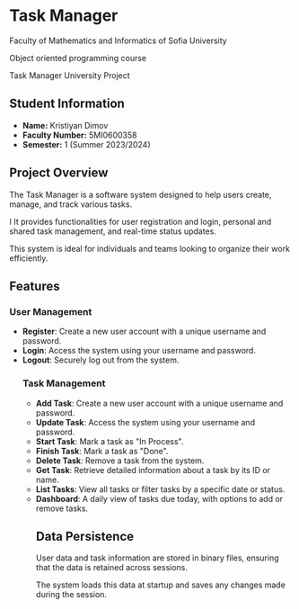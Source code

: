 <h1>Task Manager</h1>

<p>Faculty of Mathematics and Informatics of Sofia University</p>
<p>Object oriented programming course</p>
<p>Task Manager University Project</p>

<h2>Student Information</h2>
<ul>
 <li><b>Name:</b> Kristiyan Dimov </li>
 <li><b>Faculty Number:</b> 5MI0600358 </li>
 <li><b>Semester:</b> 1 (Summer 2023/2024)</li>
</ul>
 
<h2>Project Overview</h2>

<p>The Task Manager is a software system designed to help users create, manage, and track various tasks.</p>
<p>I It provides functionalities for user registration and login, personal and shared task management, and real-time status updates.</p>
<p>This system is ideal for individuals and teams looking to organize their work efficiently.</p>

<h2>Features</h2>

<h3>User Management</h3>
<ul>
 <li><b>Register</b>: Create a new user account with a unique username and password.</li>
 <li><b>Login</b>: Access the system using your username and password.</li>
 <li><b>Logout</b>: Securely log out from the system.</li>

<h3>Task Management</h3>
<ul>
 <li><b>Add Task</b>: Create a new user account with a unique username and password.</li>
 <li><b>Update Task</b>: Access the system using your username and password.</li>
 <li><b>Start Task</b>: Mark a task as "In Process".</li>
 <li><b>Finish Task</b>: Mark a task as "Done".</li>
 <li><b>Delete Task</b>: Remove a task from the system.</li>
 <li><b>Get Task</b>: Retrieve detailed information about a task by its ID or name.</li>
 <li><b>List Tasks</b>: View all tasks or filter tasks by a specific date or status.</li>
 <li><b>Dashboard</b>: A daily view of tasks due today, with options to add or remove tasks.</li>

<h2>Data Persistence</h2>
<p>User data and task information are stored in binary files, ensuring that the data is retained across sessions.</p>
<p>The system loads this data at startup and saves any changes made during the session.</p>
